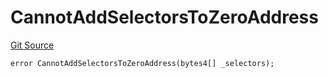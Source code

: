# CannotAddSelectorsToZeroAddress
[Git Source](https://github.com/thrackle-io/tron/blob/95d06c720440790216a49a5a69a0411b6dfc3f0f/src/client/token/handler/diamond/HandlerDiamondLib.sol)


```solidity
error CannotAddSelectorsToZeroAddress(bytes4[] _selectors);
```

